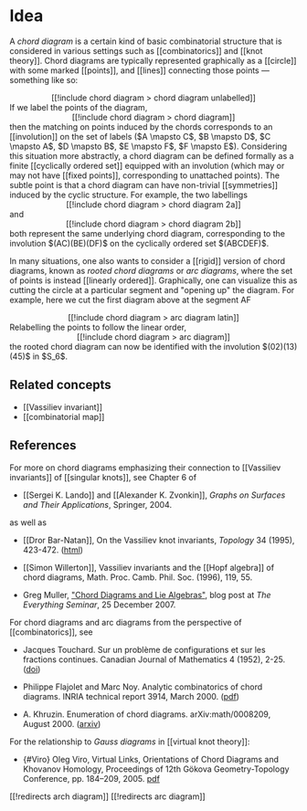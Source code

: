 # Idea

A _chord diagram_ is a certain kind of basic combinatorial structure that is considered in various settings such as [[combinatorics]] and [[knot theory]]. Chord diagrams are typically represented graphically as a [[circle]] with some marked [[points]], and [[lines]] connecting those points &mdash; something like so:
<center>
[[!include chord diagram > chord diagram unlabelled]]
</center>
If we label the points of the diagram,
<center>
[[!include chord diagram > chord diagram]]
</center>
then the matching on points induced by the chords corresponds to an [[involution]] on the set of labels ($A \mapsto C$, $B \mapsto D$, $C \mapsto A$, $D \mapsto B$, $E \mapsto F$, $F \mapsto E$).
Considering this situation more abstractly, a chord diagram can be defined formally as a finite [[cyclically ordered set]] equipped with an involution (which may or may not have [[fixed points]], corresponding to unattached points).
The subtle point is that a chord diagram can have non-trivial [[symmetries]] induced by the cyclic structure.
For example, the two labellings
<center>
[[!include chord diagram > chord diagram 2a]]
</center>
and
<center>
[[!include chord diagram > chord diagram 2b]]
</center>
both represent the same underlying chord diagram, corresponding to the involution $(AC)(BE)(DF)$ on the cyclically ordered set $(ABCDEF)$.

In many situations, one also wants to consider a [[rigid]] version of chord diagrams, known as _rooted chord diagrams_ or _arc diagrams_, where the set of points is instead [[linearly ordered]].
Graphically, one can visualize this as cutting the circle at a particular segment and "opening up" the diagram.
For example, here we cut the first diagram above at the segment AF
<center>
[[!include chord diagram > arc diagram latin]]
</center>
Relabelling the points to follow the linear order,
<center>
[[!include chord diagram > arc diagram]]
</center>
the rooted chord diagram can now be identified with the involution $(02)(13)(45)$ in $S_6$.

## Related concepts

* [[Vassiliev invariant]]
* [[combinatorial map]]

## References

For more on chord diagrams emphasizing their connection to [[Vassiliev invariants]] of [[singular knots]], see Chapter 6 of

* [[Sergei K. Lando]] and [[Alexander K. Zvonkin]], _Graphs on Surfaces and Their Applications_, Springer, 2004.

as well as

* [[Dror Bar-Natan]], On the Vassiliev knot invariants, _Topology_ 34 (1995), 423-472. ([html](http://www.math.toronto.edu/~drorbn/papers/OnVassiliev/))

* [[Simon Willerton]], Vassiliev invariants and the [[Hopf algebra]] of chord diagrams, Math. Proc. Camb. Phil. Soc. (1996), 119, 55.

* Greg Muller, ["Chord Diagrams and Lie Algebras"](https://cornellmath.wordpress.com/2007/12/25/chord-diagrams-and-lie-algebras/), blog post at _The Everything Seminar_, 25 December 2007.

For chord diagrams and arc diagrams from the perspective of [[combinatorics]], see

* Jacques Touchard. Sur un problème de configurations et sur les fractions continues. Canadian Journal of Mathematics 4 (1952), 2-25. ([doi](http://dx.doi.org/10.4153/CJM-1952-001-8))

* Philippe Flajolet and Marc Noy. Analytic combinatorics of chord diagrams. INRIA technical report 3914, March 2000. ([pdf](http://algo.inria.fr/flajolet/Publications/FlNo00.pdf))

* A. Khruzin. Enumeration of chord diagrams. arXiv:math/0008209, August 2000. ([arxiv](http://arxiv.org/abs/math/0008209))

For the relationship to _Gauss diagrams_ in [[virtual knot theory]]:

* {#Viro} Oleg Viro, Virtual Links, Orientations of Chord Diagrams and Khovanov Homology, Proceedings of 12th Gökova Geometry-Topology Conference, pp. 184–209, 2005. [pdf](http://www.pdmi.ras.ru/~olegviro/ggt05-viro.pdf)


[[!redirects arch diagram]]
[[!redirects arc diagram]]